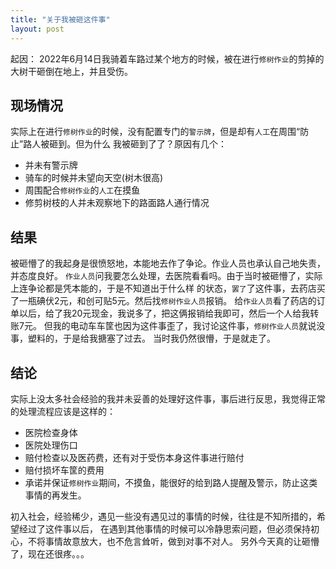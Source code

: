 ```yaml
---
title: "关于我被砸这件事"
layout: post
---
```



起因：
2022年6月14日我骑着车路过某个地方的时候，被在进行`修树作业`的剪掉的大树干砸倒在地上，并且受伤。

## 现场情况
实际上在进行`修树作业`的时候，没有配置专门的`警示牌`，但是却有`人工`在周围“防止”路人被砸到。但为什么
我被砸到了了？原因有几个：
- 并未有警示牌
- 骑车的时候并未望向天空(树木很高)
- 周围配合`修树作业`的`人工`在摸鱼
- 修剪树枝的人并未观察地下的路面路人通行情况

## 结果
被砸懵了的我起身是很愤怒地，本能地去作了争论。作业人员也承认自己地失责，并态度良好。
`作业人员`问我要怎么处理，去医院看看吗。由于当时被砸懵了，实际上连争论都是凭本能的，于是不知道出于什么样
的状态，`罢了`了这件事，去药店买了一瓶碘伏2元，和创可贴5元。然后找`修树作业人员`报销。
给`作业人员`看了药店的订单以后，给了我20元现金，我说多了，把这俩报销给我即可，然后一个人给我转账7元。
但我的电动车车筐也因为这件事歪了，我讨论这件事，`修树作业人员`就说没事，塑料的，于是给我搪塞了过去。
当时我仍然很懵，于是就走了。

## 结论
实际上没太多社会经验的我并未妥善的处理好这件事，事后进行反思，我觉得正常的处理流程应该是这样的：
- 医院检查身体
- 医院处理伤口
- 赔付检查以及医药费，还有对于受伤本身这件事进行赔付
- 赔付损坏车筐的费用
- 承诺并保证`修树作业`期间，不摸鱼，能很好的给到路人提醒及警示，防止这类事情的再发生。

初入社会，经验稀少，遇见一些没有遇见过的事情的时候，往往是不知所措的，希望经过了这件事以后，
在遇到其他事情的时候可以冷静思索问题，但必须保持初心，不将事情故意放大，也不危言耸听，做到对事不对人。
另外今天真的让砸懵了，现在还很疼。。。